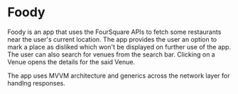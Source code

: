 # Foody

Foody is an app that uses the FourSquare APIs to fetch some restaurants near the user's current location.
The app provides the user an option to mark a place as disliked which won't be displayed on further use of the app.
The user can also search for venues from the search bar.
Clicking on a Venue opens the details for the said Venue.

The app uses MVVM architecture and generics across the network layer for handlng responses.
